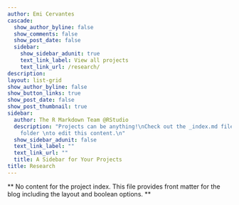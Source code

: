 ```yaml
---
author: Emi Cervantes
cascade:
  show_author_byline: false
  show_comments: false
  show_post_date: false
  sidebar:
    show_sidebar_adunit: true
    text_link_label: View all projects
    text_link_url: /research/
description: 
layout: list-grid
show_author_byline: false
show_button_links: true
show_post_date: false
show_post_thumbnail: true
sidebar:
  author: The R Markdown Team @RStudio
  description: "Projects can be anything!\nCheck out the _index.md file in the /project
    folder \nto edit this content.\n"
  show_sidebar_adunit: false
  text_link_label: ""
  text_link_url: ""
  title: A Sidebar for Your Projects
title: Research
---
```


** No content for the project index. This file provides front matter for the blog including the layout and boolean options. **
